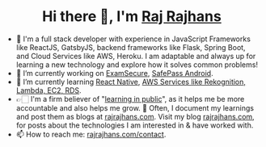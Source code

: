 <h1 align="center">Hi there 👋, I'm  <a href="https://rajrajhans.com/">Raj Rajhans</a></h1>

- 📍  I'm a full stack developer with experience in JavaScript Frameworks like ReactJS, GatsbyJS, backend frameworks like Flask, Spring Boot, and Cloud Services like AWS, Heroku. I am adaptable and always up for learning a new technology and explore how it solves common problems!
- 🔭 I’m currently working on [ExamSecure](https://examsecure.rajrajhans.com/), [SafePass Android](https://github.com/rajrajhans/safepass-android).
- 🌱 I’m currently learning [React Native](https://github.com/rajrajhans/safepass-android), [AWS Services like Rekognition, Lambda, EC2, RDS](https://examsecure.rajrajhans.com). 
- 👉🏻 I'm a firm believer of "[learning in public](https://www.swyx.io/learn-in-public/)", as it helps me be more accountable and also helps me grow. 🚀 Often, I document my learnings and post them as blogs at [rajrajhans.com](https://rajrajhans.com). Visit my blog [rajrajhans.com](https://rajrajhans.com/), for posts about the technologies I am interested in & have worked with.
- 📫 How to reach me: [rajrajhans.com/contact](https://rajrajhans.com/contact).

